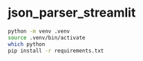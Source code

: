 # json_parser_streamlit

```bash
python -m venv .venv
source .venv/bin/activate
which python
pip install -r requirements.txt
```